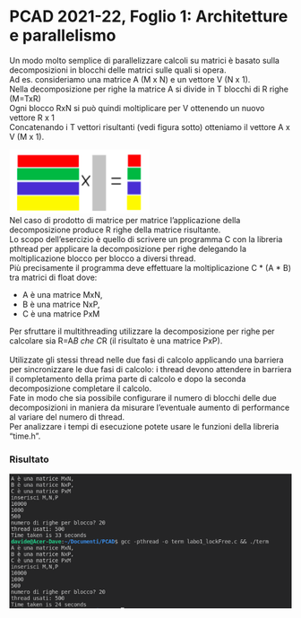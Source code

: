# PCAD 2021-22, Foglio 1: Architetture e parallelismo

Un modo molto semplice di parallelizzare calcoli su matrici è basato sulla decomposizioni in
blocchi delle matrici sulle quali si opera.<br>
Ad es. consideriamo una matrice A (M x N) e un vettore V (N x 1).<br>
Nella decomposizione per righe la matrice A si divide in T blocchi di R righe (M=TxR)<br>
Ogni blocco RxN si può quindi moltiplicare per V ottenendo un nuovo vettore R x 1<br>
Concatenando i T vettori risultanti (vedi figura sotto) otteniamo il vettore A x V (M x 1).<br>

<img src="./parallelizzazione_es.png" alt="immagine matrice divisa per thread"><br>
Nel caso di prodotto di matrice per matrice l’applicazione della decomposizione produce R
righe della matrice risultante.<br>
Lo scopo dell’esercizio è quello di scrivere un programma C con la libreria pthread per
applicare la decomposizione per righe delegando la moltiplicazione blocco per blocco a
diversi thread.<br>
Più precisamente il programma deve effettuare la moltiplicazione C * (A * B) tra matrici di
float dove:
<ul>
<li>A è una matrice MxN,
<li>B è una matrice NxP,
<li>C è una matrice PxM
</ul>

Per sfruttare il multithreading utilizzare la decomposizione per righe per calcolare sia R=A*B
che C*R (il risultato è una matrice PxP).<br>
<br>
Utilizzate gli stessi thread nelle due fasi di calcolo applicando una barriera per sincronizzare
le due fasi di calcolo: i thread devono attendere in barriera il completamento della prima
parte di calcolo e dopo la seconda decomposizione completare il calcolo.<br>
Fate in modo che sia possibile configurare il numero di blocchi delle due decomposizioni in
maniera da misurare l’eventuale aumento di performance al variare del numero di thread.<br>
Per analizzare i tempi di esecuzione potete usare le funzioni della libreria “time.h”.


### Risultato
<img src="./output.png" alt="immagine matrice divisa per thread"><br>
